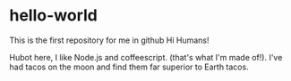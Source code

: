 # hello-world
This is the first repository for me in github
Hi Humans!

Hubot here, I like Node.js and coffeescript. (that's what I'm made of!).
I've had tacos on the moon and find them far superior to Earth tacos.
